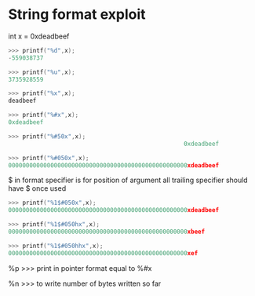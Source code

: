 # String format exploit

int x = 0xdeadbeef

```C
>>> printf("%d",x);
-559038737
```

```C
>>> printf("%u",x);
3735928559
```

```C
>>> printf("%x",x);
deadbeef
```

```C
>>> printf("%#x",x);
0xdeadbeef
```

```C
>>> printf("%#50x",x);
                                                  0xdeadbeef
```

```C
>>> printf("%#050x",x);
000000000000000000000000000000000000000000000000000xdeadbeef
```

$ in format specifier is for position of argument
all trailing specifier should have $ once used

```C
>>> printf("%1$#050x",x);
000000000000000000000000000000000000000000000000000xdeadbeef
```

```C
>>> printf("%1$#050hx",x);
000000000000000000000000000000000000000000000000000xbeef
```

```C
>>> printf("%1$#050hhx",x);
000000000000000000000000000000000000000000000000000xef
```

%p >>> print in pointer format equal to %#x

%n >>> to write number of bytes written so far
